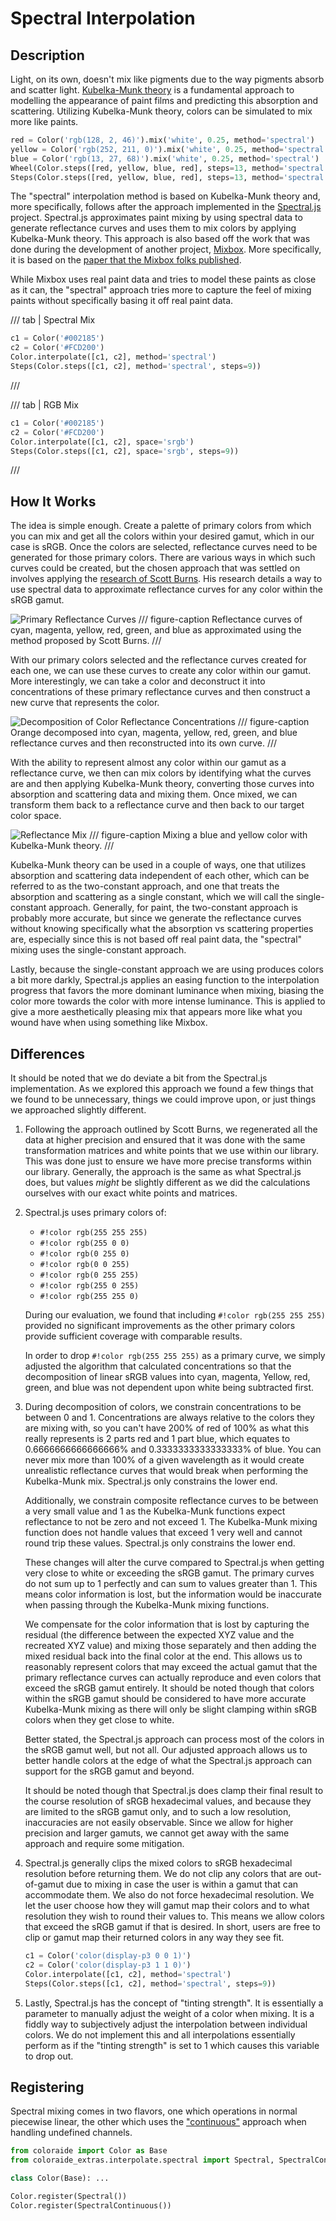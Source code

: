 # Spectral Interpolation

## Description

Light, on its own, doesn't mix like pigments due to the way pigments absorb and scatter light. [Kubelka-Munk theory](
https://en.wikipedia.org/wiki/Kubelka%E2%80%93Munk_theory) is a fundamental approach to modelling the appearance of
paint films and predicting this absorption and scattering. Utilizing Kubelka-Munk theory, colors can be simulated to
mix more like paints.

```py play
red = Color('rgb(128, 2, 46)').mix('white', 0.25, method='spectral')
yellow = Color('rgb(252, 211, 0)').mix('white', 0.25, method='spectral')
blue = Color('rgb(13, 27, 68)').mix('white', 0.25, method='spectral')
Wheel(Color.steps([red, yellow, blue, red], steps=13, method='spectral', out_space='srgb')[:-1])
Steps(Color.steps([red, yellow, blue, red], steps=13, method='spectral', out_space='srgb')[:-1])
```

The "spectral" interpolation method is based on Kubelka-Munk theory and, more specifically, follows after the approach
implemented in the [Spectral.js](https://github.com/rvanwijnen/spectral.js) project. Spectral.js approximates paint
mixing by using spectral data to generate reflectance curves and uses them to mix colors by applying Kubelka-Munk theory.
This approach is also based off the work that was done during the development of another project, [Mixbox](
https://github.com/scrtwpns/mixbox). More specifically, it is based on the [paper that the Mixbox folks published](
https://scrtwpns.com/mixbox.pdf).


While Mixbox uses real paint data and tries to model these paints as close as it can, the "spectral" approach tries more
to capture the feel of mixing paints without specifically basing it off real paint data.

/// tab | Spectral Mix

```py play
c1 = Color('#002185')
c2 = Color('#FCD200')
Color.interpolate([c1, c2], method='spectral')
Steps(Color.steps([c1, c2], method='spectral', steps=9))
```
///

/// tab | RGB Mix
```py play
c1 = Color('#002185')
c2 = Color('#FCD200')
Color.interpolate([c1, c2], space='srgb')
Steps(Color.steps([c1, c2], space='srgb', steps=9))
```
///

## How It Works

The idea is simple enough. Create a palette of primary colors from which you can mix and get all the colors within your
desired gamut, which in our case is sRGB. Once the colors are selected, reflectance curves need to be generated for
those primary colors. There are various ways in which such curves could be created, but the chosen approach that was
settled on involves applying the [research of Scott Burns](http://scottburns.us/reflectance-curves-from-srgb-10/). His
research details a way to use spectral data to approximate reflectance curves for any color within the sRGB gamut.

![Primary Reflectance Curves](../images/reflectance-curves.png)
/// figure-caption
Reflectance curves of cyan, magenta, yellow, red, green, and blue as approximated using the method proposed by Scott
Burns.
///

With our primary colors selected and the reflectance curves created for each one, we can use these curves to create any
color within our gamut. More interestingly, we can take a color and deconstruct it into concentrations of these primary
reflectance curves and then construct a new curve that represents the color.

![Decomposition of Color Reflectance Concentrations](../images/reflect-orange.png)
/// figure-caption
Orange decomposed into cyan, magenta, yellow, red, green, and blue reflectance curves and then reconstructed into its
own curve.
///

With the ability to represent almost any color within our gamut as a reflectance curve, we then can mix colors by
identifying what the curves are and then applying Kubelka-Munk theory, converting those curves into absorption and
scattering data and mixing them. Once mixed, we can transform them back to a reflectance curve and then back to our
target color space.

![Reflectance Mix](../images/reflect-mix.png)
/// figure-caption
Mixing a blue and yellow color with Kubelka-Munk theory.
///

Kubelka-Munk theory can be used in a couple of ways, one that utilizes absorption and scattering data independent of
each other, which can be referred to as the two-constant approach, and one that treats the absorption and scattering
as a single constant, which we will call the single-constant approach. Generally, for paint, the two-constant approach
is probably more accurate, but since we generate the reflectance curves without knowing specifically what the absorption
vs scattering properties are, especially since this is not based off real paint data, the "spectral" mixing uses the
single-constant approach.

Lastly, because the single-constant approach we are using produces colors a bit more darkly, Spectral.js applies an
easing function to the interpolation progress that favors the more dominant luminance when mixing, biasing the color
more towards the color with more intense luminance. This is applied to give a more aesthetically pleasing mix that
appears more like what you wound have when using something like Mixbox.

## Differences

It should be noted that we do deviate a bit from the Spectral.js implementation. As we explored this approach we found
a few things that we found to be unnecessary, things we could improve upon, or just things we approached slightly
different.

1.  Following the approach outlined by Scott Burns, we regenerated all the data at higher precision and ensured that it
    was done with the same transformation matrices and white points that we use within our library. This was done just
    to ensure we have more precise transforms within our library. Generally, the approach is the same as what
    Spectral.js does, but values _might_ be slightly different as we did the calculations ourselves with our exact
    white points and matrices.

2.  Spectral.js uses primary colors of:

    - `#!color rgb(255 255 255)`
    - `#!color rgb(255 0 0)`
    - `#!color rgb(0 255 0)`
    - `#!color rgb(0 0 255)`
    - `#!color rgb(0 255 255)`
    - `#!color rgb(255 0 255)`
    - `#!color rgb(255 255 0)`

    During our evaluation, we found that including `#!color rgb(255 255 255)` provided no significant improvements as
    the other primary colors provide sufficient coverage with comparable results.

    In order to drop `#!color rgb(255 255 255)` as a primary curve, we simply adjusted the algorithm that calculated
    concentrations so that the decomposition of linear sRGB values into cyan, magenta, Yellow, red, green, and blue was
    not dependent upon white being subtracted first.

3.  During decomposition of colors, we constrain concentrations to be between 0 and 1. Concentrations are always
    relative to the colors they are mixing with, so you can't have 200% of red of 100% as what this really represents
    is 2 parts red and 1 part blue, which equates to 0.6666666666666666% and 0.3333333333333333% of blue. You can never
    mix more than 100% of a given wavelength as it would create unrealistic reflectance curves that would break when
    performing the Kubelka-Munk mix. Spectral.js only constrains the lower end.

    Additionally, we constrain composite reflectance curves to be between a very small value and 1 as the Kubelka-Munk
    functions expect reflectance to not be zero and not exceed 1. The Kubelka-Munk mixing function does not handle
    values that exceed 1 very well and cannot round trip these values. Spectral.js only constrains the lower end.

    These changes will alter the curve compared to Spectral.js when getting very close to white or exceeding the sRGB
    gamut. The primary curves do not sum up to 1 perfectly and can sum to values greater than 1. This means color
    information is lost, but the information would be inaccurate when passing through the Kubelka-Munk mixing functions.

    We compensate for the color information that is lost by capturing the residual (the difference between the expected
    XYZ value and the recreated XYZ value) and mixing those separately and then adding the mixed residual back into the
    final color at the end. This allows us to reasonably represent colors that may exceed the actual gamut that the
    primary reflectance curves can actually reproduce and even colors that exceed the sRGB gamut entirely. It should be
    noted though that colors within the sRGB gamut should be considered to have more accurate Kubelka-Munk mixing as
    there will only be slight clamping within sRGB colors when they get close to white.

    Better stated, the Spectral.js approach can process most of the colors in the sRGB gamut well, but not all.
    Our adjusted approach allows us to better handle colors at the edge of what the Spectral.js approach can support for
    the sRGB gamut and beyond.

    It should be noted though that Spectral.js does clamp their final result to the course resolution of sRGB
    hexadecimal values, and because they are limited to the sRGB gamut only, and to such a low resolution, inaccuracies
    are not easily observable. Since we allow for higher precision and larger gamuts, we cannot get away with the same
    approach and require some mitigation.

4.  Spectral.js generally clips the mixed colors to sRGB hexadecimal resolution before returning them. We do not clip
    any colors that are out-of-gamut due to mixing in case the user is within a gamut that can accommodate them. We
    also do not force hexadecimal resolution. We let the user choose how they will gamut map their colors and to what
    resolution they wish to round their values to. This means we allow colors that exceed the sRGB gamut if that is
    desired. In short, users are free to clip or gamut map their returned colors in any way they see fit.

    ```py play
    c1 = Color('color(display-p3 0 0 1)')
    c2 = Color('color(display-p3 1 1 0)')
    Color.interpolate([c1, c2], method='spectral')
    Steps(Color.steps([c1, c2], method='spectral', steps=9))
    ```

5.  Lastly, Spectral.js has the concept of "tinting strength". It is essentially a parameter to manually adjust the
    weight of a color when mixing. It is a fiddly way to subjectively adjust the interpolation between individual
    colors. We do not implement this and all interpolations essentially perform as if the "tinting strength" is set to 1
    which causes this variable to drop out.

## Registering

Spectral mixing comes in two flavors, one which operations in normal piecewise linear, the other which uses the
["continuous"](https://facelessuser.github.io/coloraide/interpolation/#continuous-interpolation) approach when handling
undefined channels.

```py
from coloraide import Color as Base
from coloraide_extras.interpolate.spectral import Spectral, SpectralContinuous

class Color(Base): ...

Color.register(Spectral())
Color.register(SpectralContinuous())
```